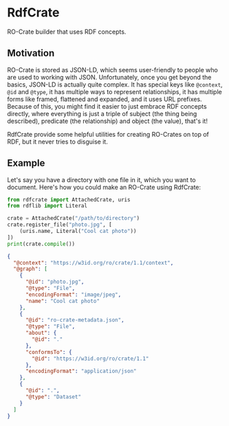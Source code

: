 # RdfCrate

RO-Crate builder that uses RDF concepts.

## Motivation

RO-Crate is stored as JSON-LD, which seems user-friendly to people who are used to working with JSON.
Unfortunately, once you get beyond the basics, JSON-LD is actually quite complex.
It has special keys like `@context`, `@id` and `@type`, it has multiple ways to represent relationships, it has multiple forms like framed, flattened and expanded, and it uses URL prefixes.
Because of this, you might find it easier to just embrace RDF concepts directly, where everything is just a triple of subject (the thing being described), predicate (the relationship) and object (the value), that's it!

RdfCrate provide some helpful utilities for creating RO-Crates on top of RDF, but it never tries to disguise it.

## Example

Let's say you have a directory with one file in it, which you want to document.
Here's how you could make an RO-Crate using RdfCrate:

```python
from rdfcrate import AttachedCrate, uris
from rdflib import Literal

crate = AttachedCrate("/path/to/directory")
crate.register_file("photo.jpg", [
    (uris.name, Literal("Cool cat photo"))
])
print(crate.compile())
```
```json
{
  "@context": "https://w3id.org/ro/crate/1.1/context",
  "@graph": [
    {
      "@id": "photo.jpg",
      "@type": "File",
      "encodingFormat": "image/jpeg",
      "name": "Cool cat photo"
    },
    {
      "@id": "ro-crate-metadata.json",
      "@type": "File",
      "about": {
        "@id": "."
      },
      "conformsTo": {
        "@id": "https://w3id.org/ro/crate/1.1"
      },
      "encodingFormat": "application/json"
    },
    {
      "@id": ".",
      "@type": "Dataset"
    }
  ]
}
```
